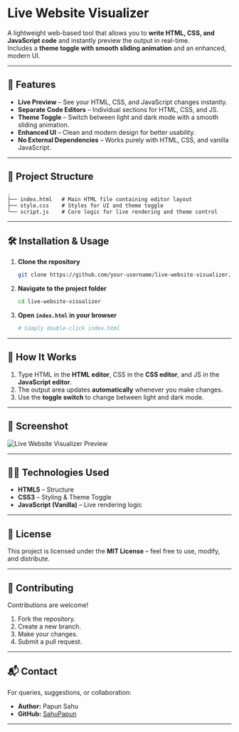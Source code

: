 # Live Website Visualizer

A lightweight web-based tool that allows you to **write HTML, CSS, and JavaScript code** and instantly preview the output in real-time.  
Includes a **theme toggle with smooth sliding animation** and an enhanced, modern UI.

---

## 🚀 Features

- **Live Preview** – See your HTML, CSS, and JavaScript changes instantly.
- **Separate Code Editors** – Individual sections for HTML, CSS, and JS.
- **Theme Toggle** – Switch between light and dark mode with a smooth sliding animation.
- **Enhanced UI** – Clean and modern design for better usability.
- **No External Dependencies** – Works purely with HTML, CSS, and vanilla JavaScript.

---

## 📂 Project Structure

```
.
├── index.html   # Main HTML file containing editor layout
├── style.css    # Styles for UI and theme toggle
└── script.js    # Core logic for live rendering and theme control
```

---

## 🛠️ Installation & Usage

1. **Clone the repository**
   ```bash
   git clone https://github.com/your-username/live-website-visualizer.git
   ```

2. **Navigate to the project folder**
   ```bash
   cd live-website-visualizer
   ```

3. **Open `index.html` in your browser**
   ```bash
   # Simply double-click index.html
   ```

---

## 🎯 How It Works

1. Type HTML in the **HTML editor**, CSS in the **CSS editor**, and JS in the **JavaScript editor**.
2. The output area updates **automatically** whenever you make changes.
3. Use the **toggle switch** to change between light and dark mode.

---

## 📸 Screenshot

![Live Website Visualizer Preview](screenshot.png)

---

## 🧑‍💻 Technologies Used

- **HTML5** – Structure
- **CSS3** – Styling & Theme Toggle
- **JavaScript (Vanilla)** – Live rendering logic

---

## 📜 License

This project is licensed under the **MIT License** – feel free to use, modify, and distribute.

---

## 🤝 Contributing

Contributions are welcome!  
1. Fork the repository.  
2. Create a new branch.  
3. Make your changes.  
4. Submit a pull request.

---

## 📬 Contact

For queries, suggestions, or collaboration:
- **Author:** Papun Sahu
- **GitHub:** [SahuPapun](https://github.com/SahuPapun)

---
